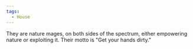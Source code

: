 ```yaml
---
tags:
  - House
---
```

They are nature mages, on both sides of the spectrum, either empowering nature or exploiting it. 
Their motto is "Get your hands dirty."